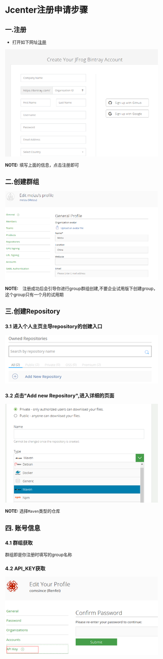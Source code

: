 # Jcenter注册申请步骤

## 一.注册

* 打开如下网址[注册](https://bintray.com/signup)

![image](res/register.png)

**NOTE:** 填写上面的信息，点击注册即可

## 二.创建群组
![image](res/create_group.png)

**NOTE:**　注册成功后会引导你进行group群组创建,不要企业试用版下创建group，这个group只有一个月的试用期

## 三.创建Repository
### 3.1 进入个人主页主导repository的创建入口

![image](res/repository.png)

### 3.2 点击"Add new Repository",进入详细的页面

![image](res/add_repository.png)

**NOTE:** 选择```Maven```类型的仓库

## 四. 账号信息
### 4.1 群组获取
群组即是你注册时填写的group名称
### 4.2 API_KEY获取

![image](res/api_key.png)
